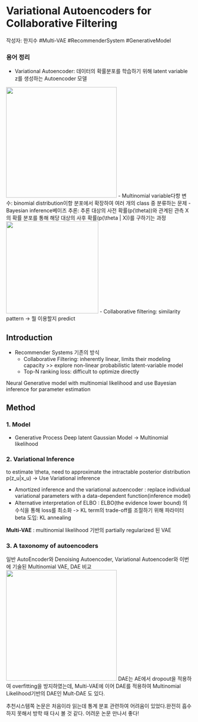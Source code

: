 # Variational Autoencoders for Collaborative Filtering
작성자: 한지수
#Multi-VAE #RecommenderSystem #GenerativeModel
### 용어 정리
- Variational Autoencoder: 데이터의 확률분포를 학습하기 위해 latent variable z를 생성하는 Autoencoder 모델    
<img src="https://i.imgur.com/PhHb2aF.jpg" width = "300">
- Multinomial variable다항 변수: binomial distribution이항 분포에서 확장하여 여러 개의 class 중 분류하는 문제
- Bayesian inference베이즈 추론: 추론 대상의 사전 확률(p(\theta))와 관계된 관측 X의 확률 분포를 통해 해당 대상의 사후 확률(p(\theta | X))를 구하기는 과정
<img src = "https://wikimedia.org/api/rest_v1/media/math/render/svg/a9deb72fb98d404146f831e7ba2aa03100cbfc8e" width = "250">  
- Collaborative filtering: similarity pattern -> 뭘 이용할지 predict

## Introduction 
- Recommender Systems 기존의 방식
    - Collaborative Filtering: inherently linear, limits their modeling capacity >> explore non-linear probabilistic latent-variable model
    - Top-N ranking loss: difficult to optimize directly 

Neural Generative model with multinomial likelihood and use Bayesian inference for parameter estimation  

## Method 
### 1. Model
- Generative Process
Deep latent Gaussian Model -> Multinomial likelihood

### 2. Variational Inference
to estimate \theta, need to approximate the intractable posterior distribution p(z_u|x_u) -> Use Variational inference
- Amortized inference and the variational autoencoder
  : replace individual variational parameters with a data-dependent function(inference model)
- Alternative interpretation of ELBO
   : ELBO(the evidence lower bound) 의 수식을 통해 loss를 최소화 -> KL term의 trade-off를 조절하기 위해 파라미터 beta 도입: KL annealing   
  
**Multi-VAE** : multinomial likelihood 기반의 partially regularized 된 VAE
### 3. A taxonomy of autoencoders
일반 AutoEncoder와 Denoising Autoencoder, Variational Autoencoder와 이번에 기술된 Multinomial VAE, DAE 비교
<img src = "https://user-images.githubusercontent.com/47301926/115750988-b1b83b00-a3d3-11eb-812c-744721cf5b11.png" width="300">
DAE는 AE에서 dropout을 적용하여 overfitting을 방지하였는데, Multi-VAE에 이어 DAE를 적용하여 Multinomial Likelihood기반의 DAE인 Mult-DAE 도 있다.

추천시스템쪽 논문은 처음이라 읽는데 통계 분포 관련하여 어려움이 있었다.완전히 흡수 하지 못해서 방학 때 다시 볼 것 같다. 어려운 논문 만나서 좋다!

